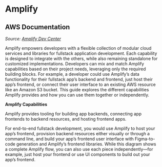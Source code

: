 # Amplify

## AWS Documentation

*Source: [Amplify Dev Center](https://docs.amplify.aws/react/how-amplify-works/)*

Amplify empowers developers with a flexible collection of modular cloud services and libraries for fullstack application development. Each capability is designed to integrate with the others, while also remaining standalone for customized implementations. Developers can mix and match Amplify capabilities based on their project needs, leveraging only the required building blocks. For example, a developer could use Amplify’s data functionality for their fullstack app’s backend and frontend, just host their app’s frontend, or connect their user interface to an existing AWS resource like an Amazon S3 bucket. This guide explores the different capabilities Amplify provides and how you can use them together or independently.

**Amplify Capabilities**

Amplify provides tooling for building app backends, connecting app frontends to backend resources, and hosting frontend apps.

For end-to-end fullstack development, you would use Amplify to host your app’s frontend, provision backend resources either visually or through a command line, and build your app’s frontend user interface with Figma-to-code generation and Amplify’s frontend libraries. While this diagram shows a complete Amplify flow, you can also use each piece independently—for example, just host your frontend or use UI components to build out your app’s frontend.